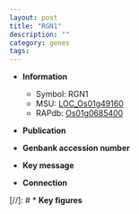 ```yaml
---
layout: post
title: "RGN1"
description: ""
category: genes
tags: 
---
```


* **Information**  
    + Symbol: RGN1  
    + MSU: [LOC_Os01g49160](http://rice.uga.edu/cgi-bin/ORF_infopage.cgi?orf=LOC_Os01g49160)  
    + RAPdb: [Os01g0685400](http://rapdb.dna.affrc.go.jp/viewer/gbrowse_details/irgsp1?name=Os01g0685400)  

* **Publication**  

* **Genbank accession number**  

* **Key message**  

* **Connection**  

[//]: # * **Key figures**  


